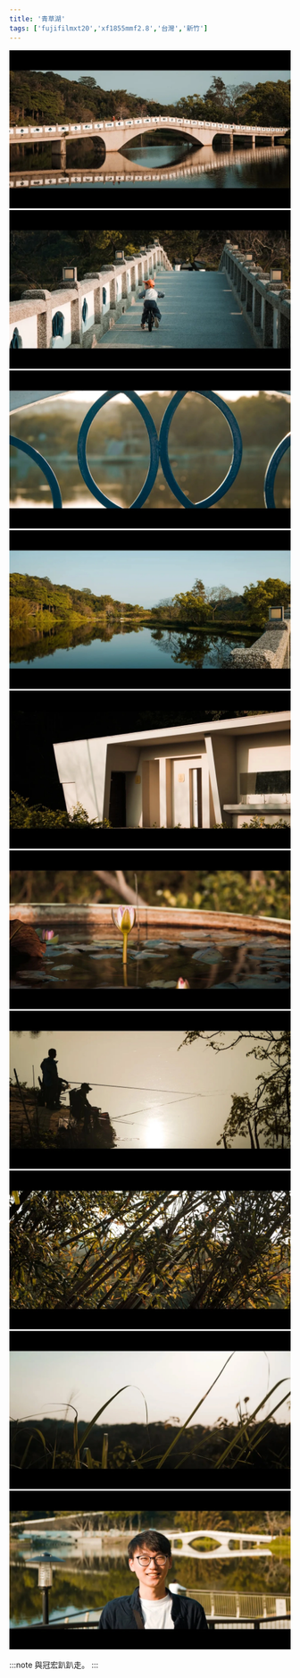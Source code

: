 ```yaml
---
title: '青草湖'
tags: ['fujifilmxt20','xf1855mmf2.8','台灣','新竹']
---
```

![001](./img/instagram_output/202303/003.webp)
![002](./img/instagram_output/202303/008.webp)
![003](./img/instagram_output/202303/005.webp)
![004](./img/instagram_output/202303/010.webp)
![005](./img/instagram_output/202303/001.webp)
![006](./img/instagram_output/202303/009.webp)
![007](./img/instagram_output/202303/006.webp)
![008](./img/instagram_output/202303/002.webp)
![009](./img/instagram_output/202303/004.webp)
![010](./img/instagram_output/202303/007.webp)

:::note 
與冠宏趴趴走。
:::